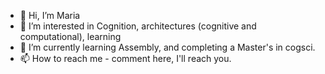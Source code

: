 - 👋 Hi, I’m Maria
- 👀 I’m interested in Cognition, architectures (cognitive and computational), learning 
- 🌱 I’m currently learning Assembly, and completing a Master's in cogsci.
- 📫 How to reach me - comment here, I'll reach you.

<!---
Verizzles/Verizzles is a ✨ special ✨ repository because its `README.md` (this file) appears on your GitHub profile.
You can click the Preview link to take a look at your changes.
--->
